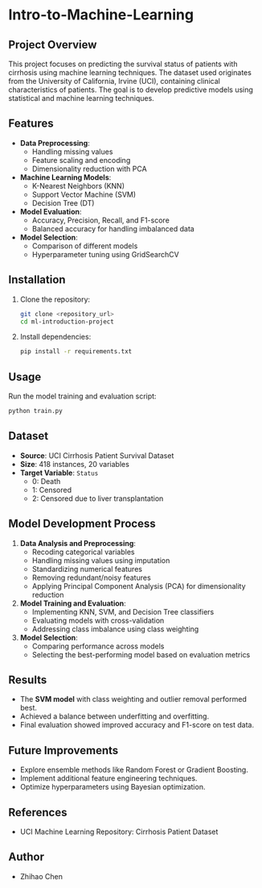 # Intro-to-Machine-Learning

## Project Overview
This project focuses on predicting the survival status of patients with cirrhosis using machine learning techniques. The dataset used originates from the University of California, Irvine (UCI), containing clinical characteristics of patients. The goal is to develop predictive models using statistical and machine learning techniques.

## Features
- **Data Preprocessing**:
  - Handling missing values
  - Feature scaling and encoding
  - Dimensionality reduction with PCA
- **Machine Learning Models**:
  - K-Nearest Neighbors (KNN)
  - Support Vector Machine (SVM)
  - Decision Tree (DT)
- **Model Evaluation**:
  - Accuracy, Precision, Recall, and F1-score
  - Balanced accuracy for handling imbalanced data
- **Model Selection**:
  - Comparison of different models
  - Hyperparameter tuning using GridSearchCV

## Installation
1. Clone the repository:
   ```sh
   git clone <repository_url>
   cd ml-introduction-project
   ```
2. Install dependencies:
   ```sh
   pip install -r requirements.txt
   ```

## Usage
Run the model training and evaluation script:
```sh
python train.py
```

## Dataset
- **Source**: UCI Cirrhosis Patient Survival Dataset
- **Size**: 418 instances, 20 variables
- **Target Variable**: `Status`
  - 0: Death
  - 1: Censored
  - 2: Censored due to liver transplantation

## Model Development Process
1. **Data Analysis and Preprocessing**:
   - Recoding categorical variables
   - Handling missing values using imputation
   - Standardizing numerical features
   - Removing redundant/noisy features
   - Applying Principal Component Analysis (PCA) for dimensionality reduction
2. **Model Training and Evaluation**:
   - Implementing KNN, SVM, and Decision Tree classifiers
   - Evaluating models with cross-validation
   - Addressing class imbalance using class weighting
3. **Model Selection**:
   - Comparing performance across models
   - Selecting the best-performing model based on evaluation metrics

## Results
- The **SVM model** with class weighting and outlier removal performed best.
- Achieved a balance between underfitting and overfitting.
- Final evaluation showed improved accuracy and F1-score on test data.

## Future Improvements
- Explore ensemble methods like Random Forest or Gradient Boosting.
- Implement additional feature engineering techniques.
- Optimize hyperparameters using Bayesian optimization.

## References
- UCI Machine Learning Repository: Cirrhosis Patient Dataset

## Author
- Zhihao Chen

